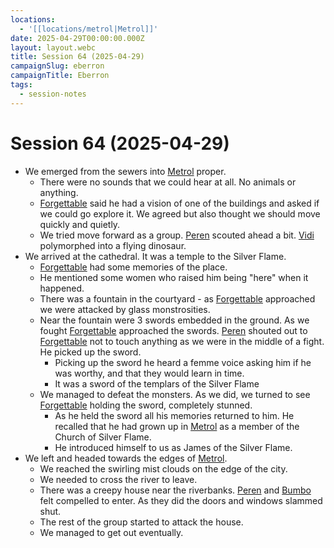 ```yaml
---
locations:
  - '[[locations/metrol|Metrol]]'
date: 2025-04-29T00:00:00.000Z
layout: layout.webc
title: Session 64 (2025-04-29)
campaignSlug: eberron
campaignTitle: Eberron
tags:
  - session-notes
---
```

# Session 64 (2025-04-29)
-  We emerged from the sewers into [Metrol](locations/metrol.md) proper.
	- There were no sounds that we could hear at all. No animals or anything.
	- [Forgettable](pcs/forgettable.md) said he had a vision of one of the buildings and asked if we could go explore it. We agreed but also thought we should move quickly and quietly.
	- We tried move forward as a group. [Peren](pcs/peren-ngintaku.md) scouted ahead a bit. [Vidi](pcs/vidi-veni.md) polymorphed into a flying dinosaur.
- We arrived at the cathedral. It was a temple to the Silver Flame.
	- [Forgettable](pcs/forgettable.md) had some memories of the place.
	- He mentioned some women who raised him being "here" when it happened.
	- There was a fountain in the courtyard - as [Forgettable](pcs/forgettable.md) approached we were attacked by glass monstrosities.
	- Near the fountain were 3 swords embedded in the ground. As we fought [Forgettable](pcs/forgettable.md) approached the swords. [Peren](pcs/peren-ngintaku.md) shouted out to [Forgettable](pcs/forgettable.md) not to touch anything as we were in the middle of a fight. He picked up the sword.
		- Picking up the sword he heard a femme voice asking him if he was worthy, and that they would learn in time.
		- It was a sword of the templars of the Silver Flame
	- We managed to defeat the monsters. As we did, we turned to see [Forgettable](pcs/forgettable.md) holding the sword, completely stunned.
		- As he held the sword all his memories returned to him. He recalled that he had grown up in [Metrol](locations/metrol.md) as a member of the Church of Silver Flame.
		- He introduced himself to us as James of the Silver Flame.
- We left and headed towards the edges of [Metrol](locations/metrol.md).
	- We reached the swirling mist clouds on the edge of the city.
	- We needed to cross the river to leave.
	- There was a creepy house near the riverbanks. [Peren](pcs/peren-ngintaku.md) and [Bumbo](pcs/bumbo.md) felt compelled to enter. As they did the doors and windows slammed shut.
	- The rest of the group started to attack the house.
	- We managed to get out eventually.
